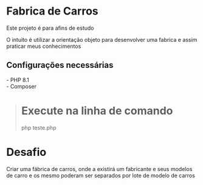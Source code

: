 <h1>Fabrica de Carros</h1>

<p>Este projeto é para afins de estudo</p>
<p>O intuito é utilizar a orientação objeto para desenvolver uma fabrica e assim praticar meus conhecimentos</p

> <h2>Configurações necessárias</h2>
> - PHP 8.1 <br>
> - Composer <br>


> <h1>Execute na linha de comando</h1>
> <p>php teste.php</p>


<h1>Desafio</h1>

Criar uma fábrica de carros, onde a existirá um fabricante e seus modelos de carro e os mesmo poderam ser separados por lote de modelo de carros
